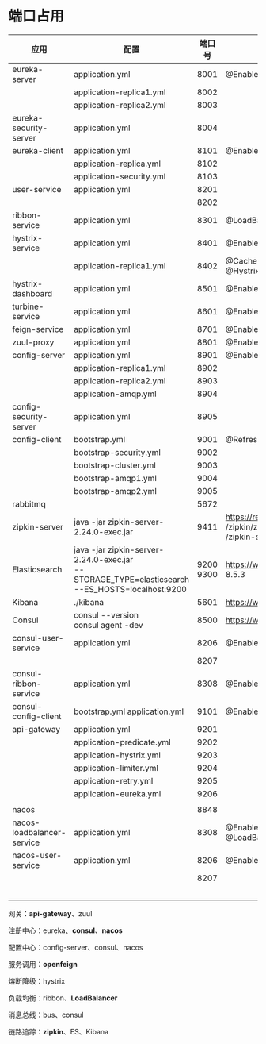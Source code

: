 # 端口占用

| 应用                       | 配置                                                         | 端口号          |                                                              |
| -------------------------- | ------------------------------------------------------------ | --------------- | ------------------------------------------------------------ |
| eureka-server              | application.yml                                              | 8001            | @EnableEurekaServer                                          |
|                            | application-replica1.yml                                     | 8002            |                                                              |
|                            | application-replica2.yml                                     | 8003            |                                                              |
| eureka-security-server     | application.yml                                              | 8004            |                                                              |
| eureka-client              | application.yml                                              | 8101            | @EnableDiscoveryClient                                       |
|                            | application-replica.yml                                      | 8102            |                                                              |
|                            | application-security.yml                                     | 8103            |                                                              |
| user-service               | application.yml                                              | 8201            |                                                              |
|                            |                                                              | 8202            |                                                              |
| ribbon-service             | application.yml                                              | 8301            | @LoadBalanced                                                |
| hystrix-service            | application.yml                                              | 8401            | @EnableCircuitBreaker  @HystrixCommand                       |
|                            | application-replica1.yml                                     | 8402            | @CacheResult   @CacheKey   @CacheRemove <br />@HystrixCollapser  @HystrixProperty |
| hystrix-dashboard          | application.yml                                              | 8501            | @EnableHystrixDashboard                                      |
| turbine-service            | application.yml                                              | 8601            | @EnableTurbine                                               |
| feign-service              | application.yml                                              | 8701            | @EnableFeignClients  @FeignClient                            |
| zuul-proxy                 | application.yml                                              | 8801            | @EnableZuulProxy                                             |
| config-server              | application.yml                                              | 8901            | @EnableConfigServer                                          |
|                            | application-replica1.yml                                     | 8902            |                                                              |
|                            | application-replica2.yml                                     | 8903            |                                                              |
|                            | application-amqp.yml                                         | 8904            |                                                              |
| config-security-server     | application.yml                                              | 8905            |                                                              |
| config-client              | bootstrap.yml                                                | 9001            | @RefreshScope                                                |
|                            | bootstrap-security.yml                                       | 9002            |                                                              |
|                            | bootstrap-cluster.yml                                        | 9003            |                                                              |
|                            | bootstrap-amqp1.yml                                          | 9004            |                                                              |
|                            | bootstrap-amqp2.yml                                          | 9005            |                                                              |
| rabbitmq                   |                                                              | 5672            |                                                              |
| zipkin-server              | java -jar zipkin-server-2.24.0-exec.jar                      | 9411            | https://repo1.maven.org/maven2/io<br/>/zipkin/zipkin-server/2.24.0<br/>/zipkin-server-2.24.0-exec.jar |
| Elasticsearch              | java -jar zipkin-server-2.24.0-exec.jar <br />--STORAGE_TYPE=elasticsearch <br />--ES_HOSTS=localhost:9200 | 9200 <br />9300 | https://www.elastic.co/cn/bownloads/elasticsearch   8.5.3    |
| Kibana                     | ./kibana                                                     | 5601            | https://www.elastic.co/downloads/kibana    8.5.3             |
| Consul                     | consul --version<br />consul agent -dev                      | 8500            | https://www.consul.io/downloads.html   1.14.3                |
| consul-user-service        | application.yml                                              | 8206            | @EnableDiscoveryClient                                       |
|                            |                                                              | 8207            |                                                              |
| consul-ribbon-service      | application.yml                                              | 8308            | @EnableDiscoveryClient   @LoadBalanced                       |
| consul-config-client       | bootstrap.yml   application.yml                              | 9101            | @EnableDiscoveryClient   @RefreshScope                       |
| api-gateway                | application.yml                                              | 9201            |                                                              |
|                            | application-predicate.yml                                    | 9202            |                                                              |
|                            | application-hystrix.yml                                      | 9203            |                                                              |
|                            | application-limiter.yml                                      | 9204            |                                                              |
|                            | application-retry.yml                                        | 9205            |                                                              |
|                            | application-eureka.yml                                       | 9206            |                                                              |
|                            |                                                              |                 |                                                              |
| nacos                      |                                                              | 8848            |                                                              |
| nacos-loadbalancer-service | application.yml                                              | 8308            | @EnableDiscoveryClient   @EnableFeignClients<br />@LoadBalanced |
| nacos-user-service         | application.yml                                              | 8206            | @EnableDiscoveryClient                                       |
|                            |                                                              | 8207            |                                                              |
|                            |                                                              |                 |                                                              |
|                            |                                                              |                 |                                                              |
|                            |                                                              |                 |                                                              |
|                            |                                                              |                 |                                                              |
|                            |                                                              |                 |                                                              |



网关：**api-gateway**、zuul

注册中心：eureka、**consul**、**nacos**

配置中心：config-server、consul、nacos

服务调用：**openfeign**

熔断降级：hystrix

负载均衡：ribbon、**LoadBalancer**

消息总线：bus、consul

链路追踪：**zipkin**、ES、Kibana





